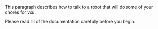 This paragraph describes how to talk to a robot that will do some of your chores for you.

Please read all of the documentation carefully before you begin.